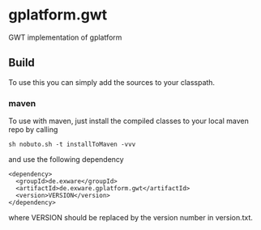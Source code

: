 # gplatform.gwt
GWT implementation of gplatform

## Build
To use this you can simply add the sources to your classpath.

### maven
To use with maven, just install the compiled classes to your local maven repo by calling

```
sh nobuto.sh -t installToMaven -vvv
```
and use the following dependency

```
<dependency>
  <groupId>de.exware</groupId>
  <artifactId>de.exware.gplatform.gwt</artifactId>
  <version>VERSION</version>
</dependency>
```
where VERSION should be replaced by the version number in version.txt.